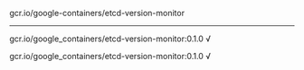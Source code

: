 gcr.io/google-containers/etcd-version-monitor 

----
gcr.io/google_containers/etcd-version-monitor:0.1.0 √

gcr.io/google_containers/etcd-version-monitor:0.1.0 √


